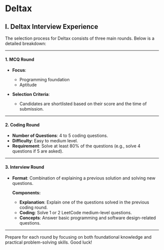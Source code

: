 # Deltax

## I. Deltax Interview Experience

The selection process for Deltax consists of three main rounds. Below is a detailed breakdown:

---

#### 1. MCQ Round

- **Focus**: 
  - Programming foundation
  - Aptitude

- **Selection Criteria**: 
  - Candidates are shortlisted based on their score and the time of submission.

---

#### 2. Coding Round

- **Number of Questions**: 4 to 5 coding questions.
- **Difficulty**: Easy to medium level.
- **Requirement**: Solve at least 80% of the questions (e.g., solve 4 questions if 5 are asked).

---

#### 3. Interview Round

- **Format**: Combination of explaining a previous solution and solving new questions.
  
  **Components:**
  - **Explanation**: Explain one of the questions solved in the previous coding round.
  - **Coding**: Solve 1 or 2 LeetCode medium-level questions.
  - **Concepts**: Answer basic programming and software design-related questions.

---

Prepare for each round by focusing on both foundational knowledge and practical problem-solving skills. Good luck!
